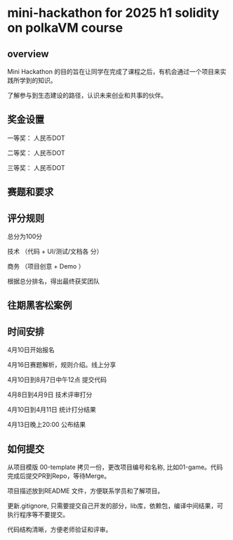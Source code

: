 # mini-hackathon for 2025 h1 solidity on polkaVM course

## overview

Mini Hackathon
的目的旨在让同学在完成了课程之后，有机会通过一个项目来实践所学到的知识。

了解参与到生态建设的路径，认识未来创业和共事的伙伴。

## 奖金设置

一等奖： 人民币DOT

二等奖： 人民币DOT

三等奖： 人民币DOT

## 赛题和要求

## 评分规则

总分为100分

技术 （代码 + UI/测试/文档各 分）

商务 （项目创意 + Demo ）

根据总分排名，得出最终获奖团队

## 往期黑客松案例

## 时间安排

4月10日开始报名

4月16日赛题解析，规则介绍。线上分享

4月10日到8月7日中午12点 提交代码

4月8日到4月9日 技术评审打分

4月10日到4月11日 统计打分结果

4月13日晚上20:00 公布结果

## 如何提交

从项目模版 00-template 拷贝一份，更改项目编号和名称,
比如01-game。代码完成后提交PR到Repo，等待Merge。

项目描述放到README 文件，方便联系学员和了解项目。

更新.gitignore,
只需要提交自己开发的部分，lib库，依赖包，编译中间结果，可执行程序等不要提交。

代码结构清晰，方便老师验证和评审。
